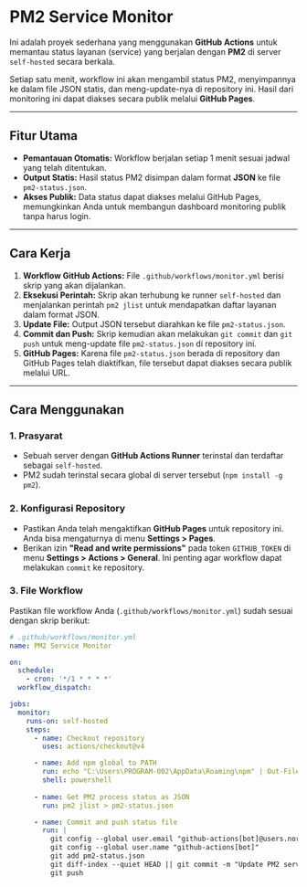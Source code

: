 # PM2 Service Monitor

Ini adalah proyek sederhana yang menggunakan **GitHub Actions** untuk memantau status layanan (service) yang berjalan dengan **PM2** di server `self-hosted` secara berkala.

Setiap satu menit, workflow ini akan mengambil status PM2, menyimpannya ke dalam file JSON statis, dan meng-update-nya di repository ini. Hasil dari monitoring ini dapat diakses secara publik melalui **GitHub Pages**.

---

## Fitur Utama

-   **Pemantauan Otomatis:** Workflow berjalan setiap 1 menit sesuai jadwal yang telah ditentukan.
-   **Output Statis:** Hasil status PM2 disimpan dalam format **JSON** ke file `pm2-status.json`.
-   **Akses Publik:** Data status dapat diakses melalui GitHub Pages, memungkinkan Anda untuk membangun dashboard monitoring publik tanpa harus login.

---

## Cara Kerja

1.  **Workflow GitHub Actions:** File `.github/workflows/monitor.yml` berisi skrip yang akan dijalankan.
2.  **Eksekusi Perintah:** Skrip akan terhubung ke runner `self-hosted` dan menjalankan perintah `pm2 jlist` untuk mendapatkan daftar layanan dalam format JSON.
3.  **Update File:** Output JSON tersebut diarahkan ke file `pm2-status.json`.
4.  **Commit dan Push:** Skrip kemudian akan melakukan `git commit` dan `git push` untuk meng-update file `pm2-status.json` di repository ini.
5.  **GitHub Pages:** Karena file `pm2-status.json` berada di repository dan GitHub Pages telah diaktifkan, file tersebut dapat diakses secara publik melalui URL.

---

## Cara Menggunakan

### 1. Prasyarat

-   Sebuah server dengan **GitHub Actions Runner** terinstal dan terdaftar sebagai `self-hosted`.
-   PM2 sudah terinstal secara global di server tersebut (`npm install -g pm2`).

### 2. Konfigurasi Repository

-   Pastikan Anda telah mengaktifkan **GitHub Pages** untuk repository ini. Anda bisa mengaturnya di menu **Settings > Pages**.
-   Berikan izin **"Read and write permissions"** pada token `GITHUB_TOKEN` di menu **Settings > Actions > General**. Ini penting agar workflow dapat melakukan `commit` ke repository.

### 3. File Workflow

Pastikan file workflow Anda (`.github/workflows/monitor.yml`) sudah sesuai dengan skrip berikut:

```yaml
# .github/workflows/monitor.yml
name: PM2 Service Monitor

on:
  schedule:
    - cron: '*/1 * * * *'
  workflow_dispatch:

jobs:
  monitor:
    runs-on: self-hosted
    steps:
      - name: Checkout repository
        uses: actions/checkout@v4

      - name: Add npm global to PATH
        run: echo "C:\Users\PROGRAM-002\AppData\Roaming\npm" | Out-File -FilePath $env:GITHUB_PATH -Append -Encoding utf8
        shell: powershell
        
      - name: Get PM2 process status as JSON
        run: pm2 jlist > pm2-status.json

      - name: Commit and push status file
        run: |
          git config --global user.email "github-actions[bot]@users.noreply.github.com"
          git config --global user.name "github-actions[bot]"
          git add pm2-status.json
          git diff-index --quiet HEAD || git commit -m "Update PM2 service status"
          git push